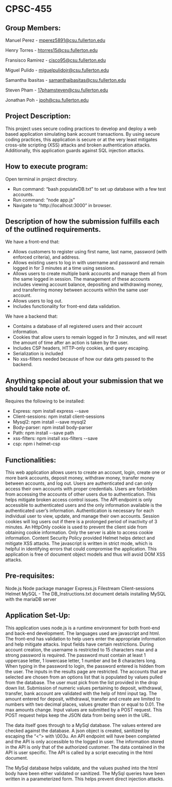 # CPSC-455 
## Group Members:
Manuel Perez - mperez5891@csu.fullerton.edu

Henry Torres - htorres15@csu.fullerton.edu

Fransisco Ramirez - cisco95@csu.fullerton.edu

Miguel Pulido - miguelpulidojr@csu.fullerton.edu 

Samantha Ibasitas - samanthaibasitas@csu.fullerton.edu

Steven Pham - 17phamsteven@csu.fullerton.edu

Jonathan Poh - jpoh@csu.fullerton.edu

## Project Description: 

This project uses secure coding practices to develop and deploy a web based application simulating bank account transactions. By using secure coding practices, this application is secure or at the very least mitigates cross-site scripting (XSS) attacks and broken authentication attacks. Additionally, this application guards against SQL injection attacks.

## How to execute program:

Open terminal in project directory. 
- Run command: “bash populateDB.txt” to set up database with a few test accounts. 
- Run command: “node app.js”
- Navigate to “http://localhost:3000” in browser. 

## Description of how the submission fulfills each of the outlined requirements. 

We have a front-end that: 
- Allows customers to register using first name, last name, password (with enforced criteria), and address. 
- Allows existing users to log in with username and password and remain logged in for 3 minutes at a time using sessions. 
- Allows users to create multiple bank accounts and manage them all from the same logged in session. The management of these accounts includes viewing account balance, depositing and withdrawing money, and transferring money between accounts within the same user account.
- Allows users to log out. 
- Includes functionality for front-end data validation. 

We have a backend that:
- Contains a database of all registered users and their account information.
- Cookies that allow users to remain logged in for 3 minutes, and will reset the amount of time after an action is taken by the user. 
- Includes CSP headers, HTTP-only cookies, and query escaping. 
- Serialization is included
- No xss-filters needed because of how our data gets passed to the backend.



## Anything special about your submission that we should take note of.
Requires the following to be installed: 
- Express: npm install express --save
- Client-sessions: npm install client-sessions
- Mysql2: npm install --save mysql2
- Body-parser: npm install body-parser
- Path: npm install --save path
- xss-filters: npm install xss-filters --save
- csp: npm i helmet-csp

## Functionalities: 

This web application allows users to create an account, login, create one or more bank accounts, deposit money, withdraw money, transfer money between accounts, and log out. Users are authenticated and can only access their own accounts with proper credentials. Users are forbidden from accessing the accounts of other users due to authentication. This helps mitigate broken access control issues. The API endpoint is only accessible to authenticated users and the only information available is the authenticated user’s information. Authentication is necessary for each individual user to view, update, and manage their own accounts. Session cookies will log users out if there is a prolonged period of inactivity of 3 minutes. An HttpOnly cookie is used to prevent the client side from obtaining cookie information. Only the server is able to access cookie information. Content Security Policy provided Helmet helps detect and mitigate XSS attacks. The javascript is written in strict mode, which is helpful in identifying errors that could compromise the application. This application is free of document object models and thus will avoid DOM XSS attacks.

## Pre-requisites: 

Node.js Node package manager Express.js Filestream Client-sessions Helmet MySQL - The DB_Instructions.txt document details installing MySQL with the mariaDB server

## Application Set-Up: 

This application uses node.js is a runtime environment for both front-end and back-end development. The languages used are javascript and html. The front-end has validation to help users enter the appropriate information and help mitigate attacks. Input fields have certain restrictions. During account creation, the username is restricted to 15 characters max and a strong password is required. The password must contain at least 1 uppercase letter, 1 lowercase letter, 1 number and be 8 characters long. When typing in the password to login, the password entered is hidden from the user. The inputs in the results page are restricted. The accounts that are selected are chosen from an options list that is populated by values pulled from the database. The user must pick from the list provided in the drop down list. Submission of numeric values pertaining to deposit, withdrawal, transfer, bank account are validated with the help of html input tag. The amount entered for deposit, withdrawal, transfer and create are limited to numbers with two decimal places, values greater than or equal to 0.01. The max amounts change. Input values are submitted by a POST request. This POST request helps keep the JSON data from being seen in the URL.

The data itself goes through to a MySql database. The values entered are checked against the database. A json object is created, sanitized by escaping the “<”> with \003u. An API endpoint will have been completed and the API is only accessible to the logged in user. The information stored in the API is only that of the authorized customer. The data contained in the API is user specific. The API is called by a script executing in the html document.

The MySql database helps validate, and the values pushed into the html body have been either validated or sanitized. The MySql queries have been written in a parameterized form. This helps prevent direct injection attacks.
